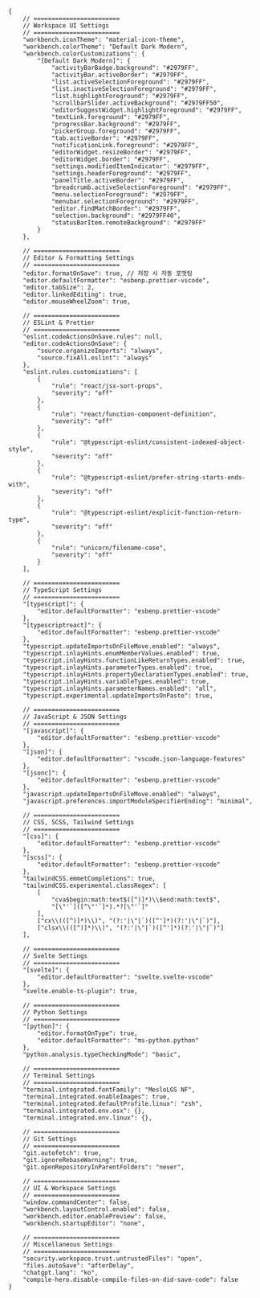 <pre class="javascript" data-ke-language="javascript"><code>{
    // ========================
    // Workspace UI Settings
    // ========================
    "workbench.iconTheme": "material-icon-theme",
    "workbench.colorTheme": "Default Dark Modern",
    "workbench.colorCustomizations": {
        "[Default Dark Modern]": {
            "activityBarBadge.background": "#2979FF",
            "activityBar.activeBorder": "#2979FF",
            "list.activeSelectionForeground": "#2979FF",
            "list.inactiveSelectionForeground": "#2979FF",
            "list.highlightForeground": "#2979FF",
            "scrollbarSlider.activeBackground": "#2979FF50",
            "editorSuggestWidget.highlightForeground": "#2979FF",
            "textLink.foreground": "#2979FF",
            "progressBar.background": "#2979FF",
            "pickerGroup.foreground": "#2979FF",
            "tab.activeBorder": "#2979FF",
            "notificationLink.foreground": "#2979FF",
            "editorWidget.resizeBorder": "#2979FF",
            "editorWidget.border": "#2979FF",
            "settings.modifiedItemIndicator": "#2979FF",
            "settings.headerForeground": "#2979FF",
            "panelTitle.activeBorder": "#2979FF",
            "breadcrumb.activeSelectionForeground": "#2979FF",
            "menu.selectionForeground": "#2979FF",
            "menubar.selectionForeground": "#2979FF",
            "editor.findMatchBorder": "#2979FF",
            "selection.background": "#2979FF40",
            "statusBarItem.remoteBackground": "#2979FF"
        }
    },

    // ========================
    // Editor &amp; Formatting Settings
    // ========================
    "editor.formatOnSave": true, // 저장 시 자동 포맷팅
    "editor.defaultFormatter": "esbenp.prettier-vscode",
    "editor.tabSize": 2,
    "editor.linkedEditing": true,
    "editor.mouseWheelZoom": true,

    // ========================
    // ESLint &amp; Prettier
    // ========================
    "eslint.codeActionsOnSave.rules": null,
    "editor.codeActionsOnSave": {
        "source.organizeImports": "always",
        "source.fixAll.eslint": "always"
    },
    "eslint.rules.customizations": [
        {
            "rule": "react/jsx-sort-props",
            "severity": "off"
        },
        {
            "rule": "react/function-component-definition",
            "severity": "off"
        },
        {
            "rule": "@typescript-eslint/consistent-indexed-object-style",
            "severity": "off"
        },
        {
            "rule": "@typescript-eslint/prefer-string-starts-ends-with",
            "severity": "off"
        },
        {
            "rule": "@typescript-eslint/explicit-function-return-type",
            "severity": "off"
        },
        {
            "rule": "unicorn/filename-case",
            "severity": "off"
        }
    ],

    // ========================
    // TypeScript Settings
    // ========================
    "[typescript]": {
        "editor.defaultFormatter": "esbenp.prettier-vscode"
    },
    "[typescriptreact]": {
        "editor.defaultFormatter": "esbenp.prettier-vscode"
    },
    "typescript.updateImportsOnFileMove.enabled": "always",
    "typescript.inlayHints.enumMemberValues.enabled": true,
    "typescript.inlayHints.functionLikeReturnTypes.enabled": true,
    "typescript.inlayHints.parameterTypes.enabled": true,
    "typescript.inlayHints.propertyDeclarationTypes.enabled": true,
    "typescript.inlayHints.variableTypes.enabled": true,
    "typescript.inlayHints.parameterNames.enabled": "all",
    "typescript.experimental.updateImportsOnPaste": true,

    // ========================
    // JavaScript &amp; JSON Settings
    // ========================
    "[javascript]": {
        "editor.defaultFormatter": "esbenp.prettier-vscode"
    },
    "[json]": {
        "editor.defaultFormatter": "vscode.json-language-features"
    },
    "[jsonc]": {
        "editor.defaultFormatter": "esbenp.prettier-vscode"
    },
    "javascript.updateImportsOnFileMove.enabled": "always",
    "javascript.preferences.importModuleSpecifierEnding": "minimal",

    // ========================
    // CSS, SCSS, Tailwind Settings
    // ========================
    "[css]": {
        "editor.defaultFormatter": "esbenp.prettier-vscode"
    },
    "[scss]": {
        "editor.defaultFormatter": "esbenp.prettier-vscode"
    },
    "tailwindCSS.emmetCompletions": true,
    "tailwindCSS.experimental.classRegex": [
        [
            "cva$begin:math:text$([^)]*)\\$end:math:text$",
            "[\"'`]([^\"'`]*).*?[\"'`]"
        ],
        ["cx\\(([^)]*)\\)", "(?:'|\"|`)([^']*)(?:'|\"|`)"],
        ["clsx\\(([^)]*)\\)", "(?:'|\"|`)([^']*)(?:'|\"|`)"]
    ],

    // ========================
    // Svelte Settings
    // ========================
    "[svelte]": {
        "editor.defaultFormatter": "svelte.svelte-vscode"
    },
    "svelte.enable-ts-plugin": true,

    // ========================
    // Python Settings
    // ========================
    "[python]": {
        "editor.formatOnType": true,
        "editor.defaultFormatter": "ms-python.python"
    },
    "python.analysis.typeCheckingMode": "basic",

    // ========================
    // Terminal Settings
    // ========================
    "terminal.integrated.fontFamily": "MesloLGS NF",
    "terminal.integrated.enableImages": true,
    "terminal.integrated.defaultProfile.linux": "zsh",
    "terminal.integrated.env.osx": {},
    "terminal.integrated.env.linux": {},

    // ========================
    // Git Settings
    // ========================
    "git.autofetch": true,
    "git.ignoreRebaseWarning": true,
    "git.openRepositoryInParentFolders": "never",

    // ========================
    // UI &amp; Workspace Settings
    // ========================
    "window.commandCenter": false,
    "workbench.layoutControl.enabled": false,
    "workbench.editor.enablePreview": false,
    "workbench.startupEditor": "none",

    // ========================
    // Miscellaneous Settings
    // ========================
    "security.workspace.trust.untrustedFiles": "open",
    "files.autoSave": "afterDelay",
    "chatgpt.lang": "ko",
    "compile-hero.disable-compile-files-on-did-save-code": false
}</code></pre>